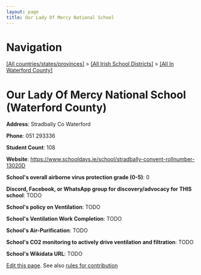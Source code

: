 ```yaml
---
layout: page
title: Our Lady Of Mercy National School
---
```

# Navigation

[[All countries/states/provinces]](../../..) > [[All Irish School Districts]](../..) > [[All In Waterford County]](..)

# Our Lady Of Mercy National School (Waterford County)

**Address**: Stradbally Co Waterford

**Phone**: 051 293336

**Student Count**: 108

**Website**: <https://www.schooldays.ie/school/stradbally-convent-rollnumber-13020D>

**School's overall airborne virus protection grade (0-5)**: 0

**Discord, Facebook, or WhatsApp group for discovery/advocacy for THIS school**: TODO

**School's policy on Ventilation**: TODO

**School's Ventilation Work Completion**: TODO

**School's Air-Purification**: TODO

**School's CO2 monitoring to actively drive ventilation and filtration**: TODO

**School's Wikidata URL**: TODO


[Edit this page](https://github.com/ventilate-schools/Ireland/edit/main/./Waterford_County/Our_Lady_Of_Mercy_National_School.md). See also [rules for contribution](../../../contribution-rules/)